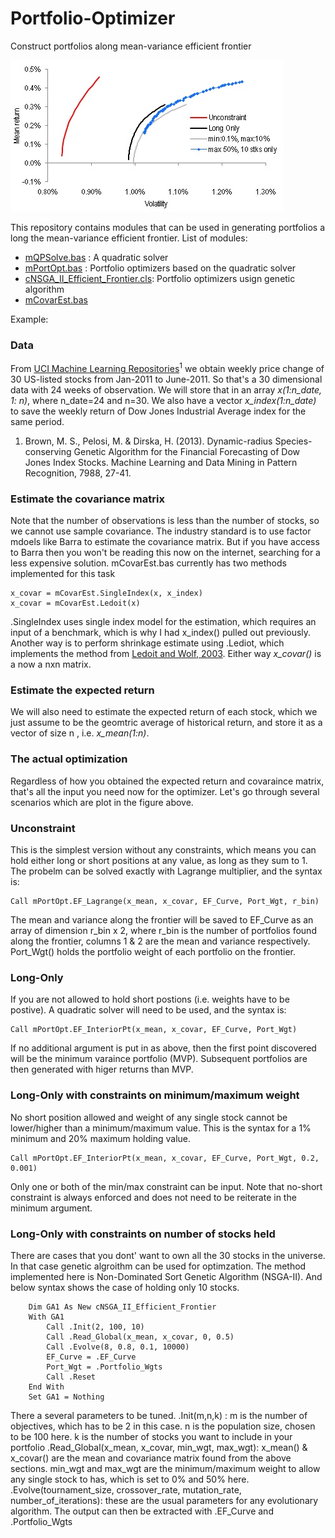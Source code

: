 # Portfolio-Optimizer
Construct portfolios along mean-variance efficient frontier

![EF_Curve](PortOpt.jpg)

This repository contains modules that can be used in generating portfolios a long the mean-variance efficient frontier.
List of modules:
 - [mQPSolve.bas](Modules/mQPSolve.bas) : A quadratic solver
 - [mPortOpt.bas](Modules/mPortOpt.bas) : Portfolio optimizers based on the quadratic solver
 - [cNSGA_II_Efficient_Frontier.cls](Modules/cNSGA_II_Efficient_Frontier.cls): Portfolio optimizers usign genetic algorithm
 - [mCovarEst.bas](Modules/mCovarEst.bas)

Example:
### Data
From [UCI Machine Learning Repositories](https://archive.ics.uci.edu/ml/datasets/Dow+Jones+Index)<sup>1</sup> we obtain weekly price change of 30 US-listed stocks from Jan-2011 to June-2011. So that's a 30 dimensional data with 24 weeks of observation. We will store that in an array *x(1:n_date, 1: n)*, where n_date=24 and n=30. We also have a vector *x_index(1:n_date)* to save the weekly return of Dow Jones Industrial Average index for the same period.  
1. Brown, M. S., Pelosi, M. & Dirska, H. (2013). Dynamic-radius Species-conserving Genetic Algorithm for 
the Financial Forecasting of Dow Jones Index Stocks. Machine Learning and Data Mining in Pattern 
Recognition, 7988, 27-41.

### Estimate the covariance matrix
Note that the number of observations is less than the number of stocks, so we cannot use sample covariance. The industry standard is to use factor mdoels like Barra to estimate the covariance matrix. But if you have access to Barra then you won't be reading this now on the internet, searching for a less expensive solution.
mCovarEst.bas currently has two methods implemented for this task
```
x_covar = mCovarEst.SingleIndex(x, x_index)
x_covar = mCovarEst.Ledoit(x)
```
.SingleIndex uses single index model for the estimation, which requires an input of a benchmark, which is why I had x_index() pulled out previously. Another way is to perform shrinkage estimate using .Lediot, which implements the method from [Ledoit and Wolf, 2003](http://www.ledoit.net/honey.pdf).  Either way *x_covar()* is a now a nxn matrix.

### Estimate the expected return
We will also need to estimate the expected return of each stock, which we just assume to be the geomtric average of historical return, and store it as a vector of size n , i.e. *x_mean(1:n)*.

### The actual optimization
Regardless of how you obtained the expected return and covaraince matrix, that's all the input you need now for the optimizer. Let's go through several scenarios which are plot in the figure above.

### Unconstraint
This is the simplest version without any constraints, which means you can hold either long or short positions at any value, as long as they sum to 1. The probelm can be solved exactly with Lagrange multiplier, and the syntax is:
```
Call mPortOpt.EF_Lagrange(x_mean, x_covar, EF_Curve, Port_Wgt, r_bin)
```
The mean and variance along the frontier will be saved to EF_Curve as an array of dimension r_bin x 2, where r_bin is the number of portfolios found along the frontier,  columns 1 & 2 are the mean and variance respectively. Port_Wgt() holds the portfolio weight of each portfolio on the frontier.

### Long-Only
If you are not allowed to hold short postions (i.e. weights have to be postive). A quadratic solver will need to be used, and the syntax is:
```
Call mPortOpt.EF_InteriorPt(x_mean, x_covar, EF_Curve, Port_Wgt)
```
If no additional argument is put in as above, then the first point discovered will be the minimum varaince portfolio (MVP). Subsequent portfolios are then generated with higer returns than MVP.

### Long-Only with constraints on minimum/maximum weight
No short position allowed and weight of any single stock cannot be lower/higher than a minimum/maximum value. This is the syntax for a 1% minimum and 20% maximum holding value.
```
Call mPortOpt.EF_InteriorPt(x_mean, x_covar, EF_Curve, Port_Wgt, 0.2, 0.001)
```
Only one or both of the min/max constraint can be input. Note that no-short constraint is always enforced and does not need to be reiterate in the minimum argument.

### Long-Only with constraints on number of stocks held
There are cases that you dont' want to own all the 30 stocks in the universe. In that case genetic algroithm can be used for optimzation. The method implemented here is Non-Dominated Sort Genetic Algorithm (NSGA-II). And below syntax shows the case of holding only 10 stocks.
```
    Dim GA1 As New cNSGA_II_Efficient_Frontier
    With GA1
        Call .Init(2, 100, 10)
        Call .Read_Global(x_mean, x_covar, 0, 0.5)
        Call .Evolve(8, 0.8, 0.1, 10000)
        EF_Curve = .EF_Curve
        Port_Wgt = .Portfolio_Wgts
        Call .Reset
    End With
    Set GA1 = Nothing
```
There a several parameters to be tuned.
.Init(m,n,k) : m is the number of objectives, which has to be 2 in this case. n is the population size, chosen to be 100 here.
k is the number of stocks you want to include in your portfolio
.Read_Global(x_mean, x_covar, min_wgt, max_wgt): x_mean() & x_covar() are the mean and covariance matrix found from the above sections. min_wgt and max_wgt are the minimum/maximum weight to allow any single stock to has, which is set to 0% and 50% here.
.Evolve(tournament_size, crossover_rate, mutation_rate, number_of_iterations): these are the usual parameters for any evolutionary algorithm.
The output can then be extracted with .EF_Curve and .Portfolio_Wgts
